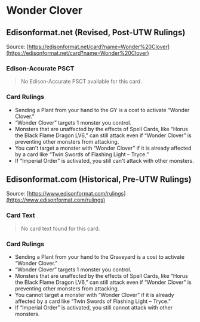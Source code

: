 # Wonder Clover

## Edisonformat.net (Revised, Post-UTW Rulings)

Source: [https://edisonformat.net/card?name=Wonder%20Clover](https://edisonformat.net/card?name=Wonder%20Clover)

### Edison-Accurate PSCT

> No Edison-Accurate PSCT available for this card.

### Card Rulings

*   Sending a Plant from your hand to the GY is a cost to activate “Wonder Clover.”
*   “Wonder Clover” targets 1 monster you control.
*   Monsters that are unaffected by the effects of Spell Cards, like “Horus the Black Flame Dragon LV6,” can still attack even if “Wonder Clover” is preventing other monsters from attacking.
*   You can't target a monster with “Wonder Clover” if it is already affected by a card like “Twin Swords of Flashing Light – Tryce.”
*   If “Imperial Order” is activated, you still can't attack with other monsters.


## Edisonformat.com (Historical, Pre-UTW Rulings)

Source: [https://www.edisonformat.com/rulings](https://www.edisonformat.com/rulings)

### Card Text

> No card text found for this card.

### Card Rulings

*   Sending a Plant from your hand to the Graveyard is a cost to activate “Wonder Clover.”
*   “Wonder Clover” targets 1 monster you control.
*   Monsters that are unaffected by the effects of Spell Cards, like “Horus the Black Flame Dragon LV6,” can still attack even if “Wonder Clover” is preventing other monsters from attacking.
*   You cannot target a monster with “Wonder Clover” if it is already affected by a card like “Twin Swords of Flashing Light – Tryce.”
*   If “Imperial Order” is activated, you still cannot attack with other monsters.



